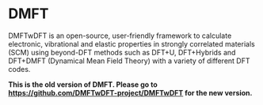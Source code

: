 DMFT
===========

 DMFTwDFT is an open-source, user-friendly framework to calculate electronic, vibrational and elastic properties in strongly
correlated materials (SCM) using beyond-DFT methods such as DFT+U, DFT+Hybrids and DFT+DMFT (Dynamical Mean Field Theory) with a variety of different DFT codes.

**This is the old version of DMFT. Please go to <https://github.com/DMFTwDFT-project/DMFTwDFT> for the new version.**